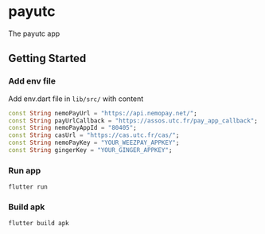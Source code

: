 # payutc

The payutc app

## Getting Started

### Add env file

Add env.dart file in `lib/src/` with content

```dart
const String nemoPayUrl = "https://api.nemopay.net/";
const String payUrlCallback = "https://assos.utc.fr/pay_app_callback";
const String nemoPayAppId = "80405";
const String casUrl = "https://cas.utc.fr/cas/";
const String nemoPayKey = "YOUR_WEEZPAY_APPKEY";
const String gingerKey = "YOUR_GINGER_APPKEY";
```

### Run app

```shell
flutter run
```

### Build apk

```shell
flutter build apk
```